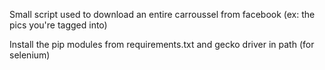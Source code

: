 Small script used to download an entire carroussel from facebook (ex: the pics you're tagged into)

Install the pip modules from requirements.txt and gecko driver in path (for selenium)
